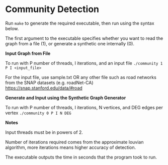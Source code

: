 Community Detection
=======================

Run ```make``` to generate the required executable, then run using the syntax below.

The first argument to the executable specifies whether you want to read the graph from a file (1), or generate a synthetic one internally (0).

**Input Graph from File**

To run with P number of threads, I iterations, and an input file
   ```./community 1 P I <input_file>```

  For the input file, use sample.txt
  OR any other file such as road networks from the SNAP datasets (e.g. roadNet-CA)
  https://snap.stanford.edu/data/#road

**Generate and Input using the Synthetic Graph Generator**

To run with P number of threads, I iterations, N vertices, and DEG edges per vertex
   ```./community 0 P I N DEG```

**Notes**

Input threads must be in powers of 2.

Number of iterations required comes from the approximate louvian algorithm, more iterations means higher accuracy of detection.

The executable outputs the time in seconds that the program took to run.
